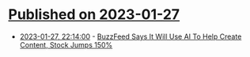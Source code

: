 # [Published on 2023-01-27](index.md)

* [2023-01-27, 22:14:00](https://news.slashdot.org/story/23/01/27/2214229/buzzfeed-says-it-will-use-ai-to-help-create-content-stock-jumps-150?utm_source=rss1.0mainlinkanon&utm_medium=feed) - [BuzzFeed Says It Will Use AI To Help Create Content, Stock Jumps 150%](https://news.slashdot.org/story/23/01/27/2214229/buzzfeed-says-it-will-use-ai-to-help-create-content-stock-jumps-150?utm_source=rss1.0mainlinkanon&utm_medium=feed)
